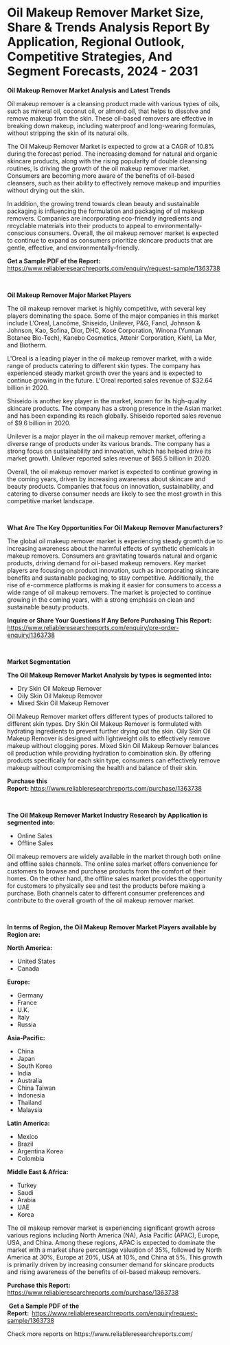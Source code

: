 <p><h1>Oil Makeup Remover Market Size, Share & Trends Analysis Report By Application, Regional Outlook, Competitive Strategies, And Segment Forecasts, 2024 - 2031</h1></p><p><strong>Oil Makeup Remover Market Analysis and Latest Trends</strong></p>
<p><p>Oil makeup remover is a cleansing product made with various types of oils, such as mineral oil, coconut oil, or almond oil, that helps to dissolve and remove makeup from the skin. These oil-based removers are effective in breaking down makeup, including waterproof and long-wearing formulas, without stripping the skin of its natural oils.</p><p>The Oil Makeup Remover Market is expected to grow at a CAGR of 10.8% during the forecast period. The increasing demand for natural and organic skincare products, along with the rising popularity of double cleansing routines, is driving the growth of the oil makeup remover market. Consumers are becoming more aware of the benefits of oil-based cleansers, such as their ability to effectively remove makeup and impurities without drying out the skin.</p><p>In addition, the growing trend towards clean beauty and sustainable packaging is influencing the formulation and packaging of oil makeup removers. Companies are incorporating eco-friendly ingredients and recyclable materials into their products to appeal to environmentally-conscious consumers. Overall, the oil makeup remover market is expected to continue to expand as consumers prioritize skincare products that are gentle, effective, and environmentally-friendly.</p></p>
<p><strong>Get a Sample PDF of the Report:&nbsp;</strong> <a href="https://www.reliableresearchreports.com/enquiry/request-sample/1363738">https://www.reliableresearchreports.com/enquiry/request-sample/1363738</a></p>
<p>&nbsp;</p>
<p><strong>Oil Makeup Remover Major Market Players</strong></p>
<p><p>The oil makeup remover market is highly competitive, with several key players dominating the space. Some of the major companies in this market include L'Oreal, Lancôme, Shiseido, Unilever, P&G, Fancl, Johnson & Johnson, Kao, Sofina, Dior, DHC, Kosé Corporation, Winona (Yunnan Botanee Bio-Tech), Kanebo Cosmetics, Attenir Corporation, Kiehl, La Mer, and Biotherm.</p><p>L'Oreal is a leading player in the oil makeup remover market, with a wide range of products catering to different skin types. The company has experienced steady market growth over the years and is expected to continue growing in the future. L'Oreal reported sales revenue of $32.64 billion in 2020.</p><p>Shiseido is another key player in the market, known for its high-quality skincare products. The company has a strong presence in the Asian market and has been expanding its reach globally. Shiseido reported sales revenue of $9.6 billion in 2020.</p><p>Unilever is a major player in the oil makeup remover market, offering a diverse range of products under its various brands. The company has a strong focus on sustainability and innovation, which has helped drive its market growth. Unilever reported sales revenue of $65.5 billion in 2020.</p><p>Overall, the oil makeup remover market is expected to continue growing in the coming years, driven by increasing awareness about skincare and beauty products. Companies that focus on innovation, sustainability, and catering to diverse consumer needs are likely to see the most growth in this competitive market landscape.</p></p>
<p>&nbsp;</p>
<p><strong>What Are The Key Opportunities For Oil Makeup Remover Manufacturers?</strong></p>
<p><p>The global oil makeup remover market is experiencing steady growth due to increasing awareness about the harmful effects of synthetic chemicals in makeup removers. Consumers are gravitating towards natural and organic products, driving demand for oil-based makeup removers. Key market players are focusing on product innovation, such as incorporating skincare benefits and sustainable packaging, to stay competitive. Additionally, the rise of e-commerce platforms is making it easier for consumers to access a wide range of oil makeup removers. The market is projected to continue growing in the coming years, with a strong emphasis on clean and sustainable beauty products.</p></p>
<p><strong>Inquire or Share Your Questions If Any Before Purchasing This Report:</strong> <a href="https://www.reliableresearchreports.com/enquiry/pre-order-enquiry/1363738">https://www.reliableresearchreports.com/enquiry/pre-order-enquiry/1363738</a></p>
<p>&nbsp;</p>
<p><strong>Market Segmentation</strong></p>
<p><strong>The Oil Makeup Remover Market Analysis by types is segmented into:</strong></p>
<p><ul><li>Dry Skin Oil Makeup Remover</li><li>Oily Skin Oil Makeup Remover</li><li>Mixed Skin Oil Makeup Remover</li></ul></p>
<p><p>Oil Makeup Remover market offers different types of products tailored to different skin types. Dry Skin Oil Makeup Remover is formulated with hydrating ingredients to prevent further drying out the skin. Oily Skin Oil Makeup Remover is designed with lightweight oils to effectively remove makeup without clogging pores. Mixed Skin Oil Makeup Remover balances oil production while providing hydration to combination skin. By offering products specifically for each skin type, consumers can effectively remove makeup without compromising the health and balance of their skin.</p></p>
<p><strong>Purchase this Report:&nbsp;</strong><a href="https://www.reliableresearchreports.com/purchase/1363738">https://www.reliableresearchreports.com/purchase/1363738</a></p>
<p>&nbsp;</p>
<p><strong>The Oil Makeup Remover Market Industry Research by Application is segmented into:</strong></p>
<p><ul><li>Online Sales</li><li>Offline Sales</li></ul></p>
<p><p>Oil makeup removers are widely available in the market through both online and offline sales channels. The online sales market offers convenience for customers to browse and purchase products from the comfort of their homes. On the other hand, the offline sales market provides the opportunity for customers to physically see and test the products before making a purchase. Both channels cater to different consumer preferences and contribute to the overall growth of the oil makeup remover market.</p></p>
<p>&nbsp;</p>
<p><strong>In terms of Region, the Oil Makeup Remover Market Players available by Region are:</strong></p>
<p>
    <p> <strong> North America: </strong>
        <ul>
            <li>United States</li>
            <li>Canada</li>
        </ul>
        </p> 
    <p> <strong> Europe: </strong>
        <ul>
            <li>Germany</li>
            <li>France</li>
            <li>U.K.</li>
            <li>Italy</li>
            <li>Russia</li>
        </ul>
        </p> 
    <p> <strong> Asia-Pacific: </strong>
        <ul>
            <li>China</li>
            <li>Japan</li>
            <li>South Korea</li>
            <li>India</li>
            <li>Australia</li>
            <li>China Taiwan</li>
            <li>Indonesia</li>
            <li>Thailand</li>
            <li>Malaysia</li>
        </ul>
        </p> 
    <p> <strong> Latin America: </strong>
        <ul>
            <li>Mexico</li>
            <li>Brazil</li>
            <li>Argentina Korea</li>
            <li>Colombia</li>
        </ul>
        </p> 
    <p> <strong> Middle East & Africa: </strong>
        <ul>
            <li>Turkey</li>
            <li>Saudi</li>
            <li>Arabia</li>
            <li>UAE</li>
            <li>Korea</li>
        </ul>
    </p>
    </p>
<p><p>The oil makeup remover market is experiencing significant growth across various regions including North America (NA), Asia Pacific (APAC), Europe, USA, and China. Among these regions, APAC is expected to dominate the market with a market share percentage valuation of 35%, followed by North America at 30%, Europe at 20%, USA at 10%, and China at 5%. This growth is primarily driven by increasing consumer demand for skincare products and rising awareness of the benefits of oil-based makeup removers.</p></p>
<p><strong>Purchase this Report: </strong><a href="https://www.reliableresearchreports.com/purchase/1363738">https://www.reliableresearchreports.com/purchase/1363738</a></p>
<p>&nbsp;<strong>Get a Sample PDF of the Report:&nbsp;&nbsp;</strong><a href="https://www.reliableresearchreports.com/enquiry/request-sample/1363738">https://www.reliableresearchreports.com/enquiry/request-sample/1363738</a></p>
<p><strong></strong></p>
<p>Check more reports on https://www.reliableresearchreports.com/</p>